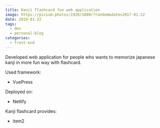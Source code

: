 ```yaml
---
title: Kanji flashcard fun web application
image: https://picsum.photos/1920/1080/?random&date=2017-01-22
date: 2019-01-22
tags: 
  - dev
  - personal-blog
categories:
  - front-end
--- 
```


Developed web application for people who wants to memorize japanese kanji in more fun way with flashcard.

Used framework:
- VuePress

Deployed on:
- Netlify

Kanji flashcard provides:
- item2